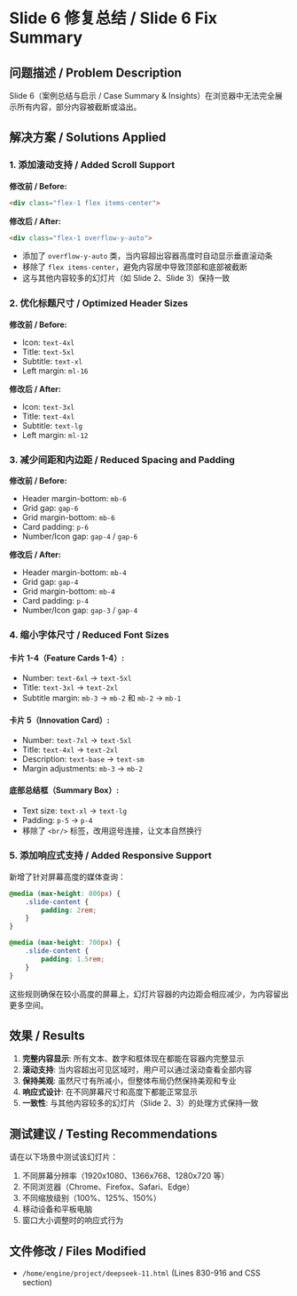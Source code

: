 # Slide 6 修复总结 / Slide 6 Fix Summary

## 问题描述 / Problem Description

Slide 6（案例总结与启示 / Case Summary & Insights）在浏览器中无法完全展示所有内容，部分内容被截断或溢出。

## 解决方案 / Solutions Applied

### 1. 添加滚动支持 / Added Scroll Support

**修改前 / Before:**
```html
<div class="flex-1 flex items-center">
```

**修改后 / After:**
```html
<div class="flex-1 overflow-y-auto">
```

- 添加了 `overflow-y-auto` 类，当内容超出容器高度时自动显示垂直滚动条
- 移除了 `flex items-center`，避免内容居中导致顶部和底部被截断
- 这与其他内容较多的幻灯片（如 Slide 2、Slide 3）保持一致

### 2. 优化标题尺寸 / Optimized Header Sizes

**修改前 / Before:**
- Icon: `text-4xl`
- Title: `text-5xl`
- Subtitle: `text-xl`
- Left margin: `ml-16`

**修改后 / After:**
- Icon: `text-3xl`
- Title: `text-4xl`
- Subtitle: `text-lg`
- Left margin: `ml-12`

### 3. 减少间距和内边距 / Reduced Spacing and Padding

**修改前 / Before:**
- Header margin-bottom: `mb-6`
- Grid gap: `gap-6`
- Grid margin-bottom: `mb-6`
- Card padding: `p-6`
- Number/Icon gap: `gap-4` / `gap-6`

**修改后 / After:**
- Header margin-bottom: `mb-4`
- Grid gap: `gap-4`
- Grid margin-bottom: `mb-4`
- Card padding: `p-4`
- Number/Icon gap: `gap-3` / `gap-4`

### 4. 缩小字体尺寸 / Reduced Font Sizes

#### 卡片 1-4（Feature Cards 1-4）:
- Number: `text-6xl` → `text-5xl`
- Title: `text-3xl` → `text-2xl`
- Subtitle margin: `mb-3` → `mb-2` 和 `mb-2` → `mb-1`

#### 卡片 5（Innovation Card）:
- Number: `text-7xl` → `text-5xl`
- Title: `text-4xl` → `text-2xl`
- Description: `text-base` → `text-sm`
- Margin adjustments: `mb-3` → `mb-2`

#### 底部总结框（Summary Box）:
- Text size: `text-xl` → `text-lg`
- Padding: `p-5` → `p-4`
- 移除了 `<br/>` 标签，改用逗号连接，让文本自然换行

### 5. 添加响应式支持 / Added Responsive Support

新增了针对屏幕高度的媒体查询：

```css
@media (max-height: 800px) {
    .slide-content {
        padding: 2rem;
    }
}

@media (max-height: 700px) {
    .slide-content {
        padding: 1.5rem;
    }
}
```

这些规则确保在较小高度的屏幕上，幻灯片容器的内边距会相应减少，为内容留出更多空间。

## 效果 / Results

1. **完整内容显示**: 所有文本、数字和框体现在都能在容器内完整显示
2. **滚动支持**: 当内容超出可见区域时，用户可以通过滚动查看全部内容
3. **保持美观**: 虽然尺寸有所减小，但整体布局仍然保持美观和专业
4. **响应式设计**: 在不同屏幕尺寸和高度下都能正常显示
5. **一致性**: 与其他内容较多的幻灯片（Slide 2、3）的处理方式保持一致

## 测试建议 / Testing Recommendations

请在以下场景中测试该幻灯片：

1. 不同屏幕分辨率（1920x1080、1366x768、1280x720 等）
2. 不同浏览器（Chrome、Firefox、Safari、Edge）
3. 不同缩放级别（100%、125%、150%）
4. 移动设备和平板电脑
5. 窗口大小调整时的响应式行为

## 文件修改 / Files Modified

- `/home/engine/project/deepseek-11.html` (Lines 830-916 and CSS section)
